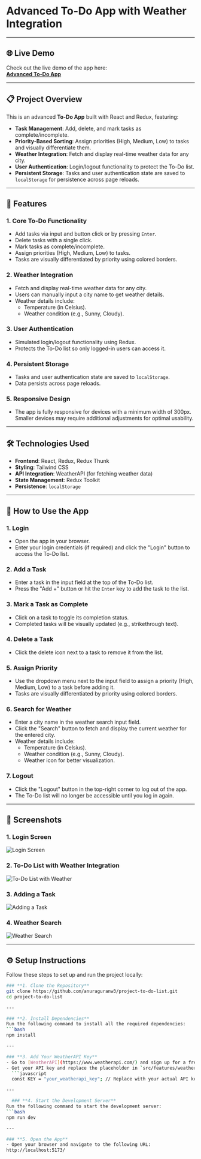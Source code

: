 # Advanced To-Do App with Weather Integration

---

## 🌐 Live Demo
Check out the live demo of the app here:  
[**Advanced To-Do App**](https://note-todo-list.netlify.app/)

---

## 📋 Project Overview
This is an advanced **To-Do App** built with React and Redux, featuring:
- **Task Management**: Add, delete, and mark tasks as complete/incomplete.
- **Priority-Based Sorting**: Assign priorities (High, Medium, Low) to tasks and visually differentiate them.
- **Weather Integration**: Fetch and display real-time weather data for any city.
- **User Authentication**: Login/logout functionality to protect the To-Do list.
- **Persistent Storage**: Tasks and user authentication state are saved to `localStorage` for persistence across page reloads.

---

## 🚀 Features
### **1. Core To-Do Functionality**
- Add tasks via input and button click or by pressing `Enter`.
- Delete tasks with a single click.
- Mark tasks as complete/incomplete.
- Assign priorities (High, Medium, Low) to tasks.
- Tasks are visually differentiated by priority using colored borders.

### **2. Weather Integration**
- Fetch and display real-time weather data for any city.
- Users can manually input a city name to get weather details.
- Weather details include:
  - Temperature (in Celsius).
  - Weather condition (e.g., Sunny, Cloudy).

### **3. User Authentication**
- Simulated login/logout functionality using Redux.
- Protects the To-Do list so only logged-in users can access it.

### **4. Persistent Storage**
- Tasks and user authentication state are saved to `localStorage`.
- Data persists across page reloads.

### **5. Responsive Design**
- The app is fully responsive for devices with a minimum width of 300px. Smaller devices may require additional adjustments for optimal usability.

---

## 🛠️ Technologies Used
- **Frontend**: React, Redux, Redux Thunk
- **Styling**: Tailwind CSS
- **API Integration**: WeatherAPI (for fetching weather data)
- **State Management**: Redux Toolkit
- **Persistence**: `localStorage`

---

## 📝 How to Use the App

### **1. Login**
- Open the app in your browser.
- Enter your login credentials (if required) and click the "Login" button to access the To-Do list.

### **2. Add a Task**
- Enter a task in the input field at the top of the To-Do list.
- Press the "Add +" button or hit the `Enter` key to add the task to the list.

### **3. Mark a Task as Complete**
- Click on a task to toggle its completion status.
- Completed tasks will be visually updated (e.g., strikethrough text).

### **4. Delete a Task**
- Click the delete icon next to a task to remove it from the list.

### **5. Assign Priority**
- Use the dropdown menu next to the input field to assign a priority (High, Medium, Low) to a task before adding it.
- Tasks are visually differentiated by priority using colored borders.

### **6. Search for Weather**
- Enter a city name in the weather search input field.
- Click the "Search" button to fetch and display the current weather for the entered city.
- Weather details include:
  - Temperature (in Celsius).
  - Weather condition (e.g., Sunny, Cloudy).
  - Weather icon for better visualization.

### **7. Logout**
- Click the "Logout" button in the top-right corner to log out of the app.
- The To-Do list will no longer be accessible until you log in again.

---

## 📸 Screenshots
### **1. Login Screen**
![Login Screen](src/assets/screenshots/login-page.png)

### **2. To-Do List with Weather Integration**
![To-Do List with Weather](src/assets/screenshots/todo-list-with-weather-app.png)

### **3. Adding a Task**
![Adding a Task](src/assets/screenshots/todo.png)

### **4. Weather Search**
![Weather Search](src/assets//screenshots/weather.png)

---

## ⚙️ Setup Instructions
Follow these steps to set up and run the project locally:

```bash
### **1. Clone the Repository**
git clone https://github.com/anuraguranw3/project-to-do-list.git
cd project-to-do-list

---

### **2. Install Dependencies**
Run the following command to install all the required dependencies:
```bash
npm install

---

### **3. Add Your WeatherAPI Key**
- Go to [WeatherAPI](https://www.weatherapi.com/) and sign up for a free account.
- Get your API key and replace the placeholder in `src/features/weather/weatherAPI.js`:
  ```javascript
  const KEY = "your_weatherapi_key"; // Replace with your actual API key

---

  ### **4. Start the Development Server**
Run the following command to start the development server:
```bash
npm run dev

---

### **5. Open the App**
- Open your browser and navigate to the following URL:
http://localhost:5173/